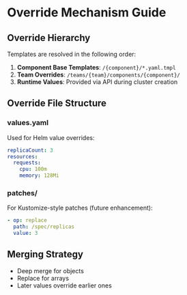 # Override Mechanism Guide

## Override Hierarchy

Templates are resolved in the following order:

1. **Component Base Templates**: `/{component}/*.yaml.tmpl`
2. **Team Overrides**: `/teams/{team}/components/{component}/`
3. **Runtime Values**: Provided via API during cluster creation

## Override File Structure

### values.yaml

Used for Helm value overrides:

```yaml
replicaCount: 3
resources:
  requests:
    cpu: 100m
    memory: 128Mi
```

### patches/

For Kustomize-style patches (future enhancement):

```yaml
- op: replace
  path: /spec/replicas
  value: 3
```

## Merging Strategy

- Deep merge for objects
- Replace for arrays
- Later values override earlier ones